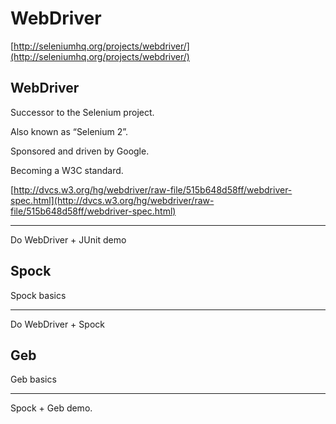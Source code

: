 # WebDriver

[http://seleniumhq.org/projects/webdriver/](http://seleniumhq.org/projects/webdriver/)

## WebDriver

Successor to the Selenium project.

Also known as “Selenium 2”.

Sponsored and driven by Google.

Becoming a W3C standard.

[http://dvcs.w3.org/hg/webdriver/raw-file/515b648d58ff/webdriver-spec.html](http://dvcs.w3.org/hg/webdriver/raw-file/515b648d58ff/webdriver-spec.html)

---

Do WebDriver + JUnit demo

## Spock

Spock basics

---

Do WebDriver + Spock

## Geb

Geb basics

---

Spock + Geb demo.